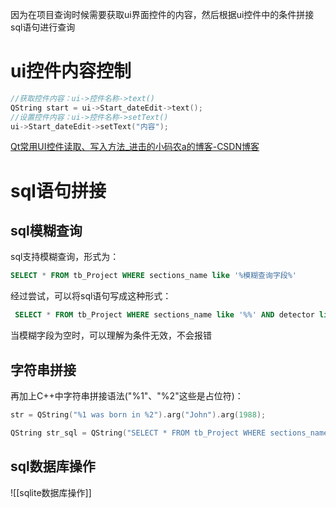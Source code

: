 因为在项目查询时候需要获取ui界面控件的内容，然后根据ui控件中的条件拼接sql语句进行查询

# ui控件内容控制
```C++
//获取控件内容：ui->控件名称->text()
QString start = ui->Start_dateEdit->text();
//设置控件内容：ui->控件名称->setText()
ui->Start_dateEdit->setText("内容");
```
[Qt常用UI控件读取、写入方法_进击的小码农a的博客-CSDN博客](https://blog.csdn.net/weixin_41157654/article/details/80820478)

# sql语句拼接
## sql模糊查询
sql支持模糊查询，形式为：
```sql
SELECT * FROM tb_Project WHERE sections_name like '%模糊查询字段%'
```
经过尝试，可以将sql语句写成这种形式：
```sql
 SELECT * FROM tb_Project WHERE sections_name like '%%' AND detector like '%%'
```
当模糊字段为空时，可以理解为条件无效，不会报错

## 字符串拼接
再加上C++中字符串拼接语法("%1"、"%2"这些是占位符)：
```C++
str = QString("%1 was born in %2").arg("John").arg(1988);
```
```C++
QString str_sql = QString("SELECT * FROM tb_Project WHERE sections_name like '%%1%' AND detector like '%%2%'").arg(roadName).arg(detector);
```

## sql数据库操作

 ![[sqlite数据库操作]]